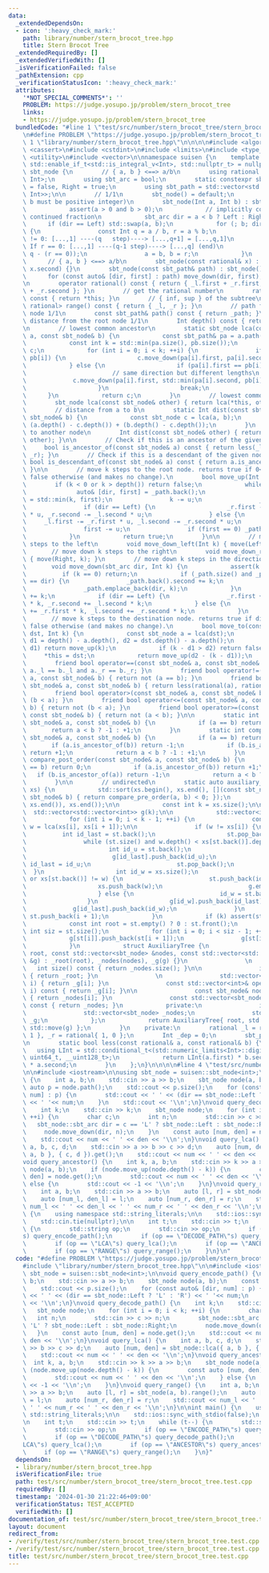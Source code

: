 ```yaml
---
data:
  _extendedDependsOn:
  - icon: ':heavy_check_mark:'
    path: library/number/stern_brocot_tree.hpp
    title: Stern Brocot Tree
  _extendedRequiredBy: []
  _extendedVerifiedWith: []
  _isVerificationFailed: false
  _pathExtension: cpp
  _verificationStatusIcon: ':heavy_check_mark:'
  attributes:
    '*NOT_SPECIAL_COMMENTS*': ''
    PROBLEM: https://judge.yosupo.jp/problem/stern_brocot_tree
    links:
    - https://judge.yosupo.jp/problem/stern_brocot_tree
  bundledCode: "#line 1 \"test/src/number/stern_brocot_tree/stern_brocot_tree.test.cpp\"\
    \n#define PROBLEM \"https://judge.yosupo.jp/problem/stern_brocot_tree\"\n\n#line\
    \ 1 \"library/number/stern_brocot_tree.hpp\"\n\n\n\n#include <algorithm>\n#include\
    \ <cassert>\n#include <cstdint>\n#include <limits>\n#include <type_traits>\n#include\
    \ <utility>\n#include <vector>\n\nnamespace suisen {\n    template <typename Int,\
    \ std::enable_if_t<std::is_integral_v<Int>, std::nullptr_t> = nullptr>\n    struct\
    \ sbt_node {\n        // { a, b } <==> a/b\n        using rational = std::pair<Int,\
    \ Int>;\n        using sbt_arc = bool;\n        static constexpr sbt_arc Left\
    \ = false, Right = true;\n        using sbt_path = std::vector<std::pair<sbt_arc,\
    \ Int>>;\n\n        // 1/1\n        sbt_node() = default;\n        // a/b (a and\
    \ b must be positive integer)\n        sbt_node(Int a, Int b) : sbt_node() {\n\
    \            assert(a > 0 and b > 0);\n            // implicitly computes the\
    \ continued fraction\n            sbt_arc dir = a < b ? Left : Right;\n      \
    \      if (dir == Left) std::swap(a, b);\n            for (; b; dir = not dir)\
    \ {\n                const Int q = a / b, r = a % b;\n                // If r\
    \ != 0: [...,1] ----(q   step)----> [...,q+1] = [...,q,1]\n                //\
    \ If r == 0: [...,1] ----(q-1 step)----> [...,q] (end)\n                move_down(dir,\
    \ q - (r == 0));\n                a = b, b = r;\n            }\n        }\n  \
    \      // { a, b } <==> a/b\n        sbt_node(const rational& x) : sbt_node(x.first,\
    \ x.second) {}\n        sbt_node(const sbt_path& path) : sbt_node() {\n      \
    \      for (const auto& [dir, first] : path) move_down(dir, first);\n        }\n\
    \n        operator rational() const { return { _l.first + _r.first, _l.second\
    \ + _r.second }; }\n        // get the rational number\n        rational get()\
    \ const { return *this; }\n        // { inf, sup } of the subtree\n        std::pair<rational,\
    \ rational> range() const { return { _l, _r }; }\n        // path from the root\
    \ node 1/1\n        const sbt_path& path() const { return _path; }\n        //\
    \ distance from the root node 1/1\n        Int depth() const { return _dep; }\n\
    \n        // lowest common ancestor\n        static sbt_node lca(const sbt_node&\
    \ a, const sbt_node& b) {\n            const sbt_path& pa = a.path(), & pb = b.path();\n\
    \            const int k = std::min(pa.size(), pb.size());\n            sbt_node\
    \ c;\n            for (int i = 0; i < k; ++i) {\n                if (pa[i] ==\
    \ pb[i]) {\n                    c.move_down(pa[i].first, pa[i].second);\n    \
    \            } else {\n                    if (pa[i].first == pb[i].first) {\n\
    \                        // same direction but different lengths\n           \
    \             c.move_down(pa[i].first, std::min(pa[i].second, pb[i].second));\n\
    \                    }\n                    break;\n                }\n      \
    \      }\n            return c;\n        }\n        // lowest common ancestor\n\
    \        sbt_node lca(const sbt_node& other) { return lca(*this, other); }\n\n\
    \        // distance from a to b\n        static Int dist(const sbt_node& a, const\
    \ sbt_node& b) {\n            const sbt_node c = lca(a, b);\n            return\
    \ (a.depth() - c.depth()) + (b.depth() - c.depth());\n        }\n        // distance\
    \ to another node\n        Int dist(const sbt_node& other) { return dist(*this,\
    \ other); }\n\n        // Check if this is an ancestor of the given node\n   \
    \     bool is_ancestor_of(const sbt_node& a) const { return less(_l, a) and less(a,\
    \ _r); }\n        // Check if this is a descendant of the given node\n       \
    \ bool is_descendant_of(const sbt_node& a) const { return a.is_ancestor_of(*this);\
    \ }\n\n        // move k steps to the root node. returns true if 0<=k<=depth,\
    \ false otherwise (and makes no change).\n        bool move_up(Int k) {\n    \
    \        if (k < 0 or k > depth()) return false;\n            while (k) {\n  \
    \              auto& [dir, first] = _path.back();\n                const Int u\
    \ = std::min(k, first);\n                k -= u;\n                _dep -= u;\n\
    \                if (dir == Left) {\n                    _r.first -= _l.first\
    \ * u, _r.second -= _l.second * u;\n                } else {\n               \
    \     _l.first -= _r.first * u, _l.second -= _r.second * u;\n                }\n\
    \                first -= u;\n                if (first == 0) _path.pop_back();\n\
    \            }\n            return true;\n        }\n\n        // move down k\
    \ steps to the left\n        void move_down_left(Int k) { move(Left, k); }\n \
    \       // move down k steps to the right\n        void move_down_right(Int k)\
    \ { move(Right, k); }\n        // move down k steps in the direction `dir`\n \
    \       void move_down(sbt_arc dir, Int k) {\n            assert(k >= 0);\n  \
    \          if (k == 0) return;\n            if (_path.size() and _path.back().first\
    \ == dir) {\n                _path.back().second += k;\n            } else {\n\
    \                _path.emplace_back(dir, k);\n            }\n            _dep\
    \ += k;\n            if (dir == Left) {\n                _r.first += _l.first\
    \ * k, _r.second += _l.second * k;\n            } else {\n                _l.first\
    \ += _r.first * k, _l.second += _r.second * k;\n            }\n        }\n\n \
    \       // move k steps to the destination node. returns true if dist(this, dst)<=k,\
    \ false otherwise (and makes no change).\n        bool move_to(const sbt_node&\
    \ dst, Int k) {\n            const sbt_node a = lca(dst);\n            const Int\
    \ d1 = depth() - a.depth(), d2 = dst.depth() - a.depth();\n            if (k <=\
    \ d1) return move_up(k);\n            if (k - d1 > d2) return false;\n       \
    \     *this = dst;\n            return move_up(d2 - (k - d1));\n        }\n\n\
    \        friend bool operator==(const sbt_node& a, const sbt_node& b) { return\
    \ a._l == b._l and a._r == b._r; }\n        friend bool operator!=(const sbt_node&\
    \ a, const sbt_node& b) { return not (a == b); }\n        friend bool operator<(const\
    \ sbt_node& a, const sbt_node& b) { return less(rational(a), rational(b)); }\n\
    \        friend bool operator>(const sbt_node& a, const sbt_node& b) { return\
    \ (b < a); }\n        friend bool operator<=(const sbt_node& a, const sbt_node&\
    \ b) { return not (b < a); }\n        friend bool operator>=(const sbt_node& a,\
    \ const sbt_node& b) { return not (a < b); }\n\n        static int compare_in_order(const\
    \ sbt_node& a, const sbt_node& b) {\n            if (a == b) return 0;\n     \
    \       return a < b ? -1 : +1;\n        }\n        static int compare_pre_order(const\
    \ sbt_node& a, const sbt_node& b) {\n            if (a == b) return 0;\n     \
    \       if (a.is_ancestor_of(b)) return -1;\n            if (b.is_ancestor_of(a))\
    \ return +1;\n            return a < b ? -1 : +1;\n        }\n        static int\
    \ compare_post_order(const sbt_node& a, const sbt_node& b) {\n            if (a\
    \ == b) return 0;\n            if (a.is_ancestor_of(b)) return +1;\n         \
    \   if (b.is_ancestor_of(a)) return -1;\n            return a < b ? -1 : +1;\n\
    \        }\n\n        // undirected\n        static auto auxiliary_tree(std::vector<sbt_node>\
    \ xs) {\n            std::sort(xs.begin(), xs.end(), [](const sbt_node& a, const\
    \ sbt_node& b) { return compare_pre_order(a, b) < 0; });\n            xs.erase(std::unique(xs.begin(),\
    \ xs.end()), xs.end());\n\n            const int k = xs.size();\n\n          \
    \  std::vector<std::vector<int>> g(k);\n\n            std::vector<int> st{ 0 };\n\
    \            for (int i = 0; i < k - 1; ++i) {\n                const sbt_node\
    \ w = lca(xs[i], xs[i + 1]);\n\n                if (w != xs[i]) {\n          \
    \          int id_last = st.back();\n                    st.pop_back();\n    \
    \                while (st.size() and w.depth() < xs[st.back()].depth()) {\n \
    \                       int id_u = st.back();\n                        g[id_u].push_back(id_last);\n\
    \                        g[id_last].push_back(id_u);\n                       \
    \ id_last = id_u;\n                        st.pop_back();\n                  \
    \  }\n                    int id_w = xs.size();\n                    if (st.empty()\
    \ or xs[st.back()] != w) {\n                        st.push_back(id_w);\n    \
    \                    xs.push_back(w);\n                        g.emplace_back();\n\
    \                    } else {\n                        id_w = st.back();\n   \
    \                 }\n                    g[id_w].push_back(id_last);\n       \
    \             g[id_last].push_back(id_w);\n                }\n               \
    \ st.push_back(i + 1);\n            }\n            if (k) assert(st.size());\n\
    \            const int root = st.empty() ? 0 : st.front();\n            const\
    \ int siz = st.size();\n            for (int i = 0; i < siz - 1; ++i) {\n    \
    \            g[st[i]].push_back(st[i + 1]);\n                g[st[i + 1]].push_back(st[i]);\n\
    \            }\n            struct AuxiliaryTree {\n                AuxiliaryTree(int\
    \ root, const std::vector<sbt_node> &nodes, const std::vector<std::vector<int>>\
    \ &g) : _root(root), _nodes(nodes), _g(g) {}\n                \n             \
    \   int size() const { return _nodes.size(); }\n\n                int root() const\
    \ { return _root; }\n                \n                std::vector<int>& operator[](int\
    \ i) { return _g[i]; }\n                const std::vector<int>& operator[](int\
    \ i) const { return _g[i]; }\n\n                const sbt_node& node(int i) const\
    \ { return _nodes[i]; }\n                const std::vector<sbt_node>& nodes()\
    \ const { return _nodes; }\n            private:\n                int _root;\n\
    \                std::vector<sbt_node> _nodes;\n                std::vector<std::vector<int>>\
    \ _g;\n            };\n            return AuxiliaryTree{ root, std::move(xs),\
    \ std::move(g) };\n        }\n    private:\n        rational _l = rational{ 0,\
    \ 1 }, _r = rational{ 1, 0 };\n        Int _dep = 0;\n        sbt_path _path{};\n\
    \n        static bool less(const rational& a, const rational& b) {\n         \
    \   using LInt = std::conditional_t<(std::numeric_limits<Int>::digits <= 32),\
    \ uint64_t, __uint128_t>;\n            return LInt(a.first) * b.second < LInt(b.first)\
    \ * a.second;\n        }\n    };\n}\n\n\n\n#line 4 \"test/src/number/stern_brocot_tree/stern_brocot_tree.test.cpp\"\
    \n\n#include <iostream>\n\nusing sbt_node = suisen::sbt_node<int>;\n\nvoid query_encode_path()\
    \ {\n    int a, b;\n    std::cin >> a >> b;\n    sbt_node node(a, b);\n    const\
    \ auto p = node.path();\n    std::cout << p.size();\n    for (const auto& [dir,\
    \ num] : p) {\n        std::cout << ' ' << (dir == sbt_node::Left ? 'L' : 'R')\
    \ << ' '<< num;\n    }\n    std::cout << '\\n';\n}\nvoid query_decode_path() {\n\
    \    int k;\n    std::cin >> k;\n    sbt_node node;\n    for (int i = 0; i < k;\
    \ ++i) {\n        char c;\n        int n;\n        std::cin >> c >> n;\n     \
    \   sbt_node::sbt_arc dir = c == 'L' ? sbt_node::Left : sbt_node::Right;\n   \
    \     node.move_down(dir, n);\n    }\n    const auto [num, den] = node.get();\n\
    \    std::cout << num << ' ' << den << '\\n';\n}\nvoid query_lca() {\n    int\
    \ a, b, c, d;\n    std::cin >> a >> b >> c >> d;\n    auto [num, den] = sbt_node::lca({\
    \ a, b }, { c, d }).get();\n    std::cout << num << ' ' << den << '\\n';\n}\n\
    void query_ancestor() {\n    int k, a, b;\n    std::cin >> k >> a >> b;\n    sbt_node\
    \ node(a, b);\n    if (node.move_up(node.depth() - k)) {\n        const auto [num,\
    \ den] = node.get();\n        std::cout << num << ' ' << den << '\\n';\n    }\
    \ else {\n        std::cout << -1 << '\\n';\n    }\n}\nvoid query_range() {\n\
    \    int a, b;\n    std::cin >> a >> b;\n    auto [l, r] = sbt_node(a, b).range();\n\
    \    auto [num_l, den_l] = l;\n    auto [num_r, den_r] = r;\n    std::cout <<\
    \ num_l << ' ' << den_l << ' ' << num_r << ' ' << den_r << '\\n';\n}\n\nint main()\
    \ {\n    using namespace std::string_literals;\n\n    std::ios::sync_with_stdio(false);\n\
    \    std::cin.tie(nullptr);\n\n    int t;\n    std::cin >> t;\n    while (t--)\
    \ {\n        std::string op;\n        std::cin >> op;\n        if (op == \"ENCODE_PATH\"\
    s) query_encode_path();\n        if (op == \"DECODE_PATH\"s) query_decode_path();\n\
    \        if (op == \"LCA\"s) query_lca();\n        if (op == \"ANCESTOR\"s) query_ancestor();\n\
    \        if (op == \"RANGE\"s) query_range();\n    }\n}\n"
  code: "#define PROBLEM \"https://judge.yosupo.jp/problem/stern_brocot_tree\"\n\n\
    #include \"library/number/stern_brocot_tree.hpp\"\n\n#include <iostream>\n\nusing\
    \ sbt_node = suisen::sbt_node<int>;\n\nvoid query_encode_path() {\n    int a,\
    \ b;\n    std::cin >> a >> b;\n    sbt_node node(a, b);\n    const auto p = node.path();\n\
    \    std::cout << p.size();\n    for (const auto& [dir, num] : p) {\n        std::cout\
    \ << ' ' << (dir == sbt_node::Left ? 'L' : 'R') << ' '<< num;\n    }\n    std::cout\
    \ << '\\n';\n}\nvoid query_decode_path() {\n    int k;\n    std::cin >> k;\n \
    \   sbt_node node;\n    for (int i = 0; i < k; ++i) {\n        char c;\n     \
    \   int n;\n        std::cin >> c >> n;\n        sbt_node::sbt_arc dir = c ==\
    \ 'L' ? sbt_node::Left : sbt_node::Right;\n        node.move_down(dir, n);\n \
    \   }\n    const auto [num, den] = node.get();\n    std::cout << num << ' ' <<\
    \ den << '\\n';\n}\nvoid query_lca() {\n    int a, b, c, d;\n    std::cin >> a\
    \ >> b >> c >> d;\n    auto [num, den] = sbt_node::lca({ a, b }, { c, d }).get();\n\
    \    std::cout << num << ' ' << den << '\\n';\n}\nvoid query_ancestor() {\n  \
    \  int k, a, b;\n    std::cin >> k >> a >> b;\n    sbt_node node(a, b);\n    if\
    \ (node.move_up(node.depth() - k)) {\n        const auto [num, den] = node.get();\n\
    \        std::cout << num << ' ' << den << '\\n';\n    } else {\n        std::cout\
    \ << -1 << '\\n';\n    }\n}\nvoid query_range() {\n    int a, b;\n    std::cin\
    \ >> a >> b;\n    auto [l, r] = sbt_node(a, b).range();\n    auto [num_l, den_l]\
    \ = l;\n    auto [num_r, den_r] = r;\n    std::cout << num_l << ' ' << den_l <<\
    \ ' ' << num_r << ' ' << den_r << '\\n';\n}\n\nint main() {\n    using namespace\
    \ std::string_literals;\n\n    std::ios::sync_with_stdio(false);\n    std::cin.tie(nullptr);\n\
    \n    int t;\n    std::cin >> t;\n    while (t--) {\n        std::string op;\n\
    \        std::cin >> op;\n        if (op == \"ENCODE_PATH\"s) query_encode_path();\n\
    \        if (op == \"DECODE_PATH\"s) query_decode_path();\n        if (op == \"\
    LCA\"s) query_lca();\n        if (op == \"ANCESTOR\"s) query_ancestor();\n   \
    \     if (op == \"RANGE\"s) query_range();\n    }\n}"
  dependsOn:
  - library/number/stern_brocot_tree.hpp
  isVerificationFile: true
  path: test/src/number/stern_brocot_tree/stern_brocot_tree.test.cpp
  requiredBy: []
  timestamp: '2024-01-30 21:22:46+09:00'
  verificationStatus: TEST_ACCEPTED
  verifiedWith: []
documentation_of: test/src/number/stern_brocot_tree/stern_brocot_tree.test.cpp
layout: document
redirect_from:
- /verify/test/src/number/stern_brocot_tree/stern_brocot_tree.test.cpp
- /verify/test/src/number/stern_brocot_tree/stern_brocot_tree.test.cpp.html
title: test/src/number/stern_brocot_tree/stern_brocot_tree.test.cpp
---
```

